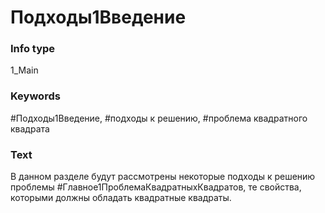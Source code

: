 # Подходы1Введение
### Info type
1_Main
### Keywords
#Подходы1Введение, #подходы к решению, #проблема квадратного квадрата
### Text
В данном разделе будут рассмотрены некоторые подходы к решению проблемы #Главное1ПроблемаКвадратныхКвадратов, те свойства, которыми должны обладать квадратные квадраты.